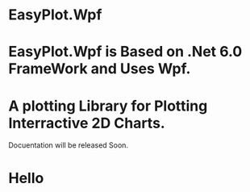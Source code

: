 # EasyPlot.Wpf
# EasyPlot.Wpf is Based on .Net 6.0 FrameWork and Uses Wpf.
# A plotting Library for Plotting Interractive 2D Charts.
Docuentation will be released Soon.
<Html>
  <h1>Hello</h1>
</Html>
  
